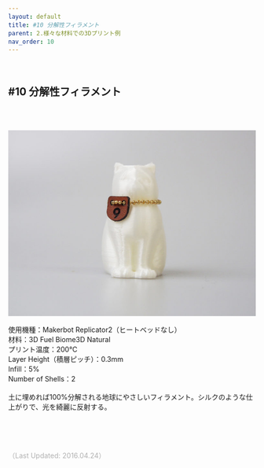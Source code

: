 ```yaml
---
layout: default
title: #10 分解性フィラメント
parent: 2.様々な材料での3Dプリント例
nav_order: 10
---
```


<br>

## #10 分解性フィラメント
<br><br>

<p><img src="assets/03/09.jpg"/></p>

使用機種：Makerbot Replicator2（ヒートベッドなし）<br>
材料：3D Fuel Biome3D Natural<br>
プリント温度：200℃<br>
Layer Height（積層ピッチ）：0.3mm<br>
Infill：5%<br>
Number of Shells：2<br>
<br>
土に埋めれば100%分解される地球にやさしいフィラメント。シルクのような仕上がりで、光を綺麗に反射する。

<br><br><br>

<span style="color: #B2B2B2">
（Last Updated: 2016.04.24）
</span>
